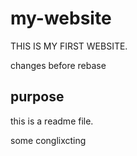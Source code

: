# my-website

THIS IS MY FIRST WEBSITE.

changes before rebase


## purpose

this is a readme file.

some conglixcting
